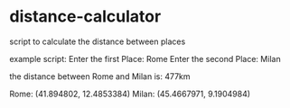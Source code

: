 # distance-calculator

script to calculate the distance between places

example script:
Enter the first Place: Rome
Enter the second Place: Milan

the distance between Rome and Milan is: 477km

Rome: (41.894802, 12.4853384)
Milan: (45.4667971, 9.1904984)
